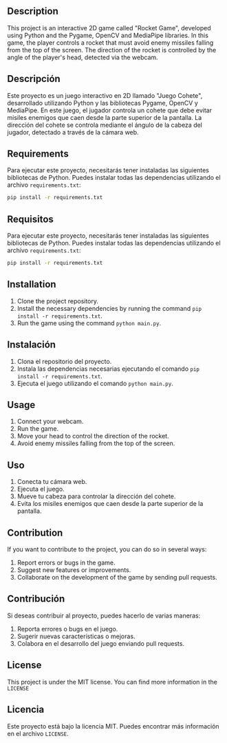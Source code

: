 ## Description

This project is an interactive 2D game called "Rocket Game", developed using Python and the Pygame, OpenCV and MediaPipe libraries. In this game, the player controls a rocket that must avoid enemy missiles falling from the top of the screen. The direction of the rocket is controlled by the angle of the player's head, detected via the webcam.

## Descripción

Este proyecto es un juego interactivo en 2D llamado "Juego Cohete", desarrollado utilizando Python y las bibliotecas Pygame, OpenCV y MediaPipe. En este juego, el jugador controla un cohete que debe evitar misiles enemigos que caen desde la parte superior de la pantalla. La dirección del cohete se controla mediante el ángulo de la cabeza del jugador, detectado a través de la cámara web.

## Requirements

Para ejecutar este proyecto, necesitarás tener instaladas las siguientes bibliotecas de Python. Puedes instalar todas las dependencias utilizando el archivo `requirements.txt`:

```bash
pip install -r requirements.txt
```

## Requisitos

Para ejecutar este proyecto, necesitarás tener instaladas las siguientes bibliotecas de Python. Puedes instalar todas las dependencias utilizando el archivo `requirements.txt`:

```bash
pip install -r requirements.txt
```


## Installation

1. Clone the project repository.
2. Install the necessary dependencies by running the command `pip install -r requirements.txt`.
3. Run the game using the command `python main.py`.


## Instalación

1. Clona el repositorio del proyecto.
2. Instala las dependencias necesarias ejecutando el comando `pip install -r requirements.txt`.
3. Ejecuta el juego utilizando el comando `python main.py`.


## Usage

1. Connect your webcam.
2. Run the game.
3. Move your head to control the direction of the rocket.
4. Avoid enemy missiles falling from the top of the screen.

## Uso

1. Conecta tu cámara web.
2. Ejecuta el juego.
3. Mueve tu cabeza para controlar la dirección del cohete.
4. Evita los misiles enemigos que caen desde la parte superior de la pantalla.

## Contribution


If you want to contribute to the project, you can do so in several ways:

1. Report errors or bugs in the game.
2. Suggest new features or improvements.
3. Collaborate on the development of the game by sending pull requests.


## Contribución

Si deseas contribuir al proyecto, puedes hacerlo de varias maneras:

1. Reporta errores o bugs en el juego.
2. Sugerir nuevas características o mejoras.
3. Colabora en el desarrollo del juego enviando pull requests.

## License

This project is under the MIT license. You can find more information in the `LICENSE` 


## Licencia

Este proyecto está bajo la licencia MIT. Puedes encontrar más información en el archivo `LICENSE`.
